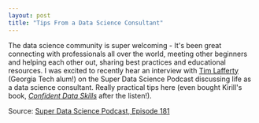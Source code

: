 ```yaml
---
layout: post
title: "Tips From a Data Science Consultant"
---
```


The data science community is super welcoming - It's been great connecting with professionals all over the world, meeting other beginners and helping each other out, sharing best practices and educational resources. I was excited to recently hear an interview with [Tim Lafferty](https://www.linkedin.com/in/tim-lafferty/) (Georgia Tech alum!) on the Super Data Science Podcast discussing life as a data science consultant. Really practical tips here (even bought Kirill's book, [_Confident Data Skills_](https://confidentdataskills.com/) after the listen!).

Source: [Super Data Science Podcast, Episode 181](https://www.superdatascience.com/10-tips-data-science-consultant/)
